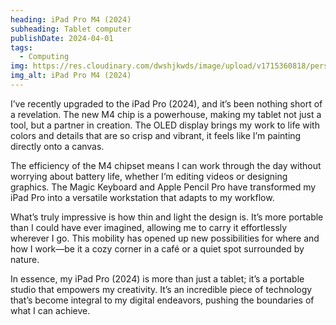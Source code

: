 ```yaml
---
heading: iPad Pro M4 (2024)
subheading: Tablet computer
publishDate: 2024-04-01
tags:
  - Computing
img: https://res.cloudinary.com/dwshjkwds/image/upload/v1715360818/personal-website/uses/ipad-pro-m4_qg9xsz.webp
img_alt: iPad Pro M4 (2024)
---
```


I’ve recently upgraded to the iPad Pro (2024), and it’s been nothing short of a revelation. The new M4 chip is a powerhouse, making my tablet not just a tool, but a partner in creation. The OLED display brings my work to life with colors and details that are so crisp and vibrant, it feels like I’m painting directly onto a canvas.

The efficiency of the M4 chipset means I can work through the day without worrying about battery life, whether I’m editing videos or designing graphics. The Magic Keyboard and Apple Pencil Pro have transformed my iPad Pro into a versatile workstation that adapts to my workflow.

What’s truly impressive is how thin and light the design is. It’s more portable than I could have ever imagined, allowing me to carry it effortlessly wherever I go. This mobility has opened up new possibilities for where and how I work—be it a cozy corner in a café or a quiet spot surrounded by nature.

In essence, my iPad Pro (2024) is more than just a tablet; it’s a portable studio that empowers my creativity. It’s an incredible piece of technology that’s become integral to my digital endeavors, pushing the boundaries of what I can achieve.
